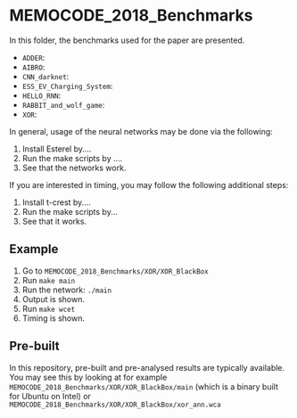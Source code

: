 # MEMOCODE_2018_Benchmarks

In this folder, the benchmarks used for the paper are presented.

* `ADDER`:
* `AIBRO`:
* `CNN_darknet`:
* `ESS_EV_Charging_System`:
* `HELLO_RNN`:
* `RABBIT_and_wolf_game`:
* `XOR`:

In general, usage of the neural networks may be done via the following:

1. Install Esterel by....
2. Run the make scripts by ....
3. See that the networks work.

If you are interested in timing, you may follow the following additional steps:

1. Install t-crest by....
2. Run the make scripts by...
3. See that it works.

## Example

1. Go to `MEMOCODE_2018_Benchmarks/XOR/XOR_BlackBox`
2. Run `make main`
3. Run the network: `./main`
4. Output is shown.
5. Run `make wcet`
6. Timing is shown.

## Pre-built

In this repository, pre-built and pre-analysed results are typically available. You may see this by looking at for example
`MEMOCODE_2018_Benchmarks/XOR/XOR_BlackBox/main` (which is a binary built for Ubuntu on Intel) or `MEMOCODE_2018_Benchmarks/XOR/XOR_BlackBox/xor_ann.wca`

